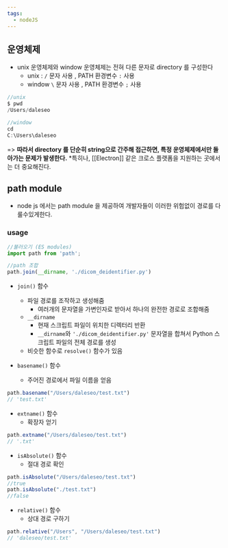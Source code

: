 ```yaml
---
tags:
  - nodeJS
---
```


## 운영체제
- unix 운영체제와 window 운영체제는 전혀 다른 문자로 directory 를 구성한다
	- unix : `/` 문자 사용 , PATH 환경변수 `:` 사용
	- window `\` 문자 사용 , PATH 환경변수 `;` 사용
```js
//unix
$ pwd
/Users/daleseo

//window
cd
C:\Users\daleseo
```
=> **따라서 directory 를 단순히 string으로 간주해 접근하면, 특정 운영체제에서만 돌아가는 문제가 발생한다.**
*특히나, [[Electron]] 같은 크로스 플랫폼을 지원하는 곳에서는 더 중요해진다.

## path module
- node js 에서는 path module 을 제공하여 개발자들이 이러한 위험없이 경로를 다룰수있게한다.
### usage
```js
//불러오기 (ES modules)
import path from 'path';

//path 조합
path.join(__dirname, './dicom_deidentifier.py')
```
- `join()` 함수
	- 파일 경로를 조작하고 생성해줌
		- 여러개의 문자열을 가변인자로 받아서 하나의 완전한 경로로 조합해줌
	- `__dirname`
		- 현재 스크립트 파일이 위치한 디렉터리 반환
		- `__dirname`와 `'./dicom_deidentifier.py'` 문자열을 합쳐서 Python 스크립트 파일의 전체 경로를 생성
	- 비슷한 함수로 `resolve()` 함수가 있음
	  
- `basename()` 함수
	- 주어진 경로에서 파일 이름을 얻음
```js
path.basename("/Users/daleseo/test.txt")
// 'test.txt'
```

- `extname()` 함수
	- 확장자 얻기
```js
path.extname("/Users/daleseo/test.txt")
// '.txt'
```

- `isAbsolute()` 함수
	- 절대 경로 확인
```js
path.isAbsolute("/Users/daleseo/test.txt")
//true
path.isAbsolute("./test.txt")
//false
```

- `relative()` 함수
	- 상대 경로 구하기
```js
path.relative("/Users", "/Users/daleseo/test.txt")
// 'daleseo/test.txt'
```

